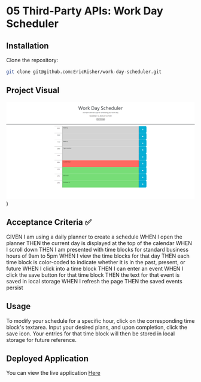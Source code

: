 # 05 Third-Party APIs: Work Day Scheduler

## Installation 

Clone the repository:

```sh
git clone git@github.com:EricRisher/work-day-scheduler.git
```

## Project Visual
![Alt text](<Assets/Screenshot Capture - 2023-11-12 - 00-29-05.png>))

## Acceptance Criteria ✅
GIVEN I am using a daily planner to create a schedule
WHEN I open the planner
THEN the current day is displayed at the top of the calendar
WHEN I scroll down
THEN I am presented with time blocks for standard business hours of 9am to 5pm
WHEN I view the time blocks for that day
THEN each time block is color-coded to indicate whether it is in the past, present, or future
WHEN I click into a time block
THEN I can enter an event
WHEN I click the save button for that time block
THEN the text for that event is saved in local storage
WHEN I refresh the page
THEN the saved events persist

## Usage

To modify your schedule for a specific hour, click on the corresponding time block's textarea. Input your desired plans, and upon completion, click the save icon. Your entries for that time block will then be stored in local storage for future reference.

## Deployed Application
You can view the live application
[Here](https://ericrisher.github.io/work-day-scheduler/)
